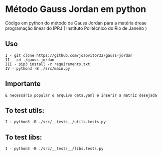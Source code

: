 # Método Gauss Jordan em python

Código em python do método de Gauss Jordan para a 
matéria dreae programação linear do IPRJ ( Instituto Politécnico do Rio de Janeiro )

## Uso

```
I - git clone https://github.com/joaovitor32/gauss-jordan
II - cd ./gauss-jordan
III - pip3 install -r requirements.txt
IV - python3 -B ./src/main.py
```

## Importante
```
É necessário popular o arquivo data.yaml e inserir a matriz desejada
```

## To test utils:

```
I - python3 -B ./src/__tests__/utils.tests.py 
```

## To test libs:

```
I - python3 -B ./src/__tests__/libs.tests.py 
```